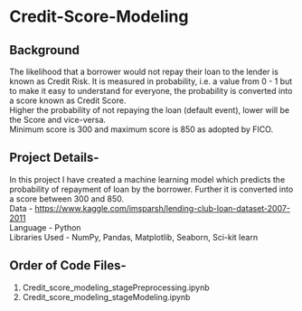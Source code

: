 # Credit-Score-Modeling

## Background  
The likelihood that a borrower would not repay their loan to the lender is known as Credit Risk. It is measured in probability, i.e. a value from 0 - 1 but to make it easy to understand for everyone, the probability is converted into a score known as Credit Score.  
Higher the probability of not repaying the loan (default event), lower will be the Score and vice-versa.  
Minimum score is 300 and maximum score is 850 as adopted by FICO.

## Project Details-  
In this project I have created a machine learning model which predicts the probability of repayment of loan by the borrower. Further it is converted into a score between 300 and 850.  
Data - https://www.kaggle.com/imsparsh/lending-club-loan-dataset-2007-2011  
Language - Python  
Libraries Used - NumPy, Pandas, Matplotlib, Seaborn, Sci-kit learn  

## Order of Code Files-
1. Credit_score_modeling_stagePreprocessing.ipynb  
2. Credit_score_modeling_stageModeling.ipynb  
